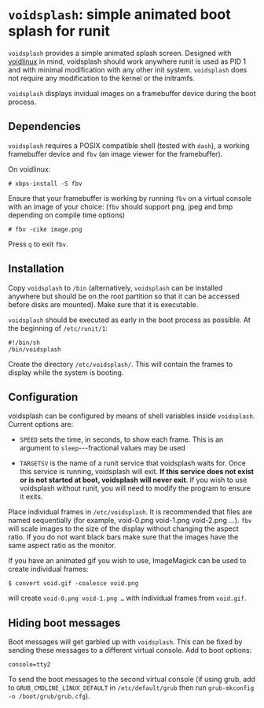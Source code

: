 # `voidsplash`: simple animated boot splash for runit

`voidsplash` provides a simple animated splash screen. Designed with
[voidlinux](http://voidlinux.eu/) in mind, voidsplash should work anywhere runit
is used as PID 1 and with minimal modification with any other init system.
`voidsplash` does not require any modification to the kernel or the initramfs.

`voidsplash` displays invidual images on a framebuffer device during the boot
process.

## Dependencies

`voidsplash` requires a POSIX compatible shell (tested with `dash`), a working
framebuffer device and `fbv` (an image viewer for the framebuffer). 

On voidlinux:

    # xbps-install -S fbv

Ensure that your framebuffer is working by running `fbv` on a virtual console
with an image of your choice: (`fbv` should support png, jpeg and bmp depending
on compile time options)

    # fbv -cike image.png

Press `q` to exit `fbv`.

## Installation

Copy `voidsplash` to `/bin` (alternatively, `voidsplash` can be installed
anywhere but should be on the root partition so that it can be accessed before
disks are mounted). Make sure that it is executable.

`voidsplash` should be executed as early in the boot process as possible. At the
beginning of `/etc/runit/1`:

    #!/bin/sh
    /bin/voidsplash

Create the directory `/etc/voidsplash/`. This will contain the frames to display
while the system is booting.

## Configuration

voidsplash can be configured by means of shell variables inside
`voidsplash`. Current options are:

- `SPEED` sets the time, in seconds, to show each frame. This is an argument to
  `sleep`---fractional values may be used

- `TARGETSV` is the name of a runit service that voidsplash waits for. Once this
  service is running, voidsplash will exit. **If this service does not exist or
  is not started at boot, voidsplash will never exit**. If you wish to use
  voidsplash without runit, you will need to modify the program to ensure it
  exits.

Place individual frames in `/etc/voidsplash`. It is recommended that files are
named sequentially (for example, void-0.png void-1.png void-2.png …). `fbv` will
scale images to the size of the display without changing the aspect ratio. If
you do not want black bars make sure that the images have the same aspect ratio
as the monitor.

If you have an animated gif you wish to use, ImageMagick can be used to create
individual frames:

    $ convert void.gif -coalesce void.png

will create `void-0.png void-1.png …` with individual frames from `void.gif`.

## Hiding boot messages

Boot messages will get garbled up with `voidsplash`. This can be fixed by
sending these messages to a different virtual console. Add to boot options:

    console=tty2

To send the boot messages to the second virtual console (if using grub, add to
`GRUB_CMDLINE_LINUX_DEFAULT` in `/etc/default/grub` then run `grub-mkconfig -o
/boot/grub/grub.cfg`).
